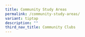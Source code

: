```yaml
---
title: Community Study Areas
permalink: /community-study-areas/
variant: tiptap
description: ""
third_nav_title: Community Clubs
---
```


